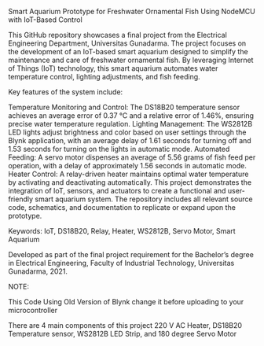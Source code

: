 Smart Aquarium Prototype for Freshwater Ornamental Fish Using NodeMCU with IoT-Based Control

This GitHub repository showcases a final project from the Electrical Engineering Department, Universitas Gunadarma. The project focuses on the development of an IoT-based smart aquarium designed to simplify the maintenance and care of freshwater ornamental fish. By leveraging Internet of Things (IoT) technology, this smart aquarium automates water temperature control, lighting adjustments, and fish feeding.

Key features of the system include:

Temperature Monitoring and Control: The DS18B20 temperature sensor achieves an average error of 0.37 °C and a relative error of 1.46%, ensuring precise water temperature regulation.
Lighting Management: The WS2812B LED lights adjust brightness and color based on user settings through the Blynk application, with an average delay of 1.61 seconds for turning off and 1.53 seconds for turning on the lights in automatic mode.
Automated Feeding: A servo motor dispenses an average of 5.56 grams of fish feed per operation, with a delay of approximately 1.56 seconds in automatic mode.
Heater Control: A relay-driven heater maintains optimal water temperature by activating and deactivating automatically.
This project demonstrates the integration of IoT, sensors, and actuators to create a functional and user-friendly smart aquarium system. The repository includes all relevant source code, schematics, and documentation to replicate or expand upon the prototype.

Keywords: IoT, DS18B20, Relay, Heater, WS2812B, Servo Motor, Smart Aquarium

Developed as part of the final project requirement for the Bachelor’s degree in Electrical Engineering, Faculty of Industrial Technology, Universitas Gunadarma, 2021.



NOTE: 

This Code Using Old Version of Blynk change it before uploading to your microcontroller

There are 4 main components of this project 220 V AC Heater, DS18B20 Temperature sensor, WS2812B LED Strip, and 180 degree Servo Motor

